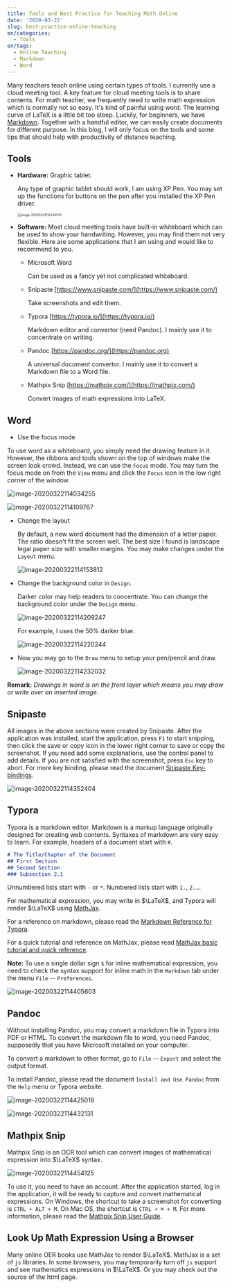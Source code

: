 ```yaml
---
title: Tools and Best Practice for Teaching Math Online
date: '2020-03-22'
slug: best-practice-online-teaching
en/categories:
  - Tools
en/tags:
  - Online Teaching
  - Markdown
  - Word
---
```


Many teachers teach online using certain types of tools. I currently use a cloud meeting tool. A key feature for cloud meeting tools is to share contents. For math teacher, we frequently need to write math expression which is normally not so easy. It's kind of painful using word. The learning curve of LaTeX is a little bit too steep. Luckily, for beginners, we have [Markdown](https://pandoc.org/MANUAL.html#pandocs-markdown). Together with a handful editor, we can easily create documents for different purpose. In this blog, I will only focus on the tools and some tips that should help with productivity of distance teaching.

## Tools

- **Hardware:** Graphic tablet.

  Any type of graphic tablet should work, I am using XP Pen. You may set up the functions for buttons on the pen after you installed the XP Pen driver.

  <img src="/img/image-20200323112244570.png" alt="image-20200323112244570" style="zoom:50%;" />

- **Software:** Most cloud meeting tools have built-in whiteboard which can be used to show your handwriting. However, you may find them not very flexible. Here are some applications that I am using and would like to recommend to you.

  - Microsoft Word

    Can be used as a fancy yet not complicated whiteboard.

  - Snipaste [https://www.snipaste.com/](https://www.snipaste.com/)

    Take screenshots and edit them.

  - Typora [https://typora.io/](https://typora.io/)

    Markdown editor and convertor (need Pandoc). I mainly use it to concentrate on writing.

  - Pandoc [https://pandoc.org/](https://pandoc.org)

    A universal document convertor.  I mainly use it to convert a Markdown file to a Word file.

  - Mathpix Snip [https://mathpix.com/](https://mathpix.com/)

    Convert images of math expressions into LaTeX.

## Word

- Use the focus mode

To use word as a whiteboard, you simply need the drawing feature in it. However, the ribbons and tools shown on the top of windows make the screen look crowd. Instead, we can use the `Focus` mode. You may turn the focus mode on from the `View` menu and click the `Focus` icon in the low right corner of the window.

![image-20200322114034255](/img/image-20200322114034255.png)

![image-20200322114109767](/img/image-20200322114109767.png)

- Change the layout

  By default, a new word document had the dimension of a letter paper. The ratio doesn't fit the screen well. The best  size I found is landscape legal paper size with smaller margins. You may make changes under the `Layout` menu.

  ![image-20200322114153812](/img/image-20200322114153812.png)

- Change the background color in `Design`.

  Darker color may help readers to concentrate. You can change the background color under the `Design` menu.

  ![image-20200322114209247](/img/image-20200322114209247.png)

  For example, I uses the 50% darker blue.

  ![image-20200322114220244](/img/image-20200322114220244.png)

- Now you may go to the `Draw` menu to setup your pen/pencil and draw.

  ![image-20200322114232032](/img/image-20200322114232032.png)

**Remark:** *Drawings in word is on the front layer which means you may draw or write over an inserted image.*

## Snipaste

All images in the above sections were created by Snipaste. After the application was installed, start the application, press `F1` to start snipping, then click the save or copy icon in the lower right corner to save or copy the screenshot. If you need add some explanations, use the control panel to add details. If you are not satisfied with the screenshot, press `Esc` key to abort. For more key binding, please read the document [Snipaste Key-bindings](https://docs.snipaste.com/key-bindings).

![image-20200322114352404](/img/image-20200322114352404.png)

## Typora

Typora is a markdown editor. Markdown is a markup language originally designed for creating web contents. Syntaxes of markdown are very easy to learn. For example, headers of a document start with `#`.

```markdown
# The Title/Chapter of the Document
## First Section
## Second Section
### Subsection 2.1
```

Unnumbered lists start with `-` or `*`. Numbered lists start with `1.`, `2.`...

For mathematical expression, you may write in $\LaTeX$, and Typora will render $\LaTeX$​ using [MathJax](https://www.mathjax.org/).

For a reference on markdown, please read the [Markdown Reference for Typora](https://support.typora.io/Markdown-Reference/).

For a quick tutorial and reference on MathJax, please read [MathJax basic tutorial and quick reference](https://math.meta.stackexchange.com/questions/5020/mathjax-basic-tutorial-and-quick-reference).

**Note:** To use a single dollar sign `$` for inline mathematical expression, you need to check the syntax support for inline math in the `Markdown` tab under the menu `File` -- `Preferences`.

![image-20200322114405603](/img/image-20200322114405603.png)

## Pandoc

Without installing Pandoc, you may convert a markdown file in Typora into PDF or HTML. To convert the markdown file to word, you need Pandoc, supposedly that you have Microsoft installed on your computer. 

To convert a markdown to other format, go to `File` -- `Export` and select the output format.

To install Pandoc, please read the document `Install and Use Pandoc` from the `Help` menu or Typora website.

<div class="twocols">

![image-20200322114425018](/img/image-20200322114425018.png)

![image-20200322114432131](/img/image-20200322114432131.png)

</div>

## Mathpix Snip

Mathpix Snip is an OCR tool which can convert images of mathematical expression into $\LaTeX$ syntax. 

![image-20200322114454125](/img/image-20200322114454125.png)

To use it, you need to have an account. After the application started, log in the application, it will be ready to capture and convert mathematical expressions. On Windows, the shortcut to take a screenshot for converting is `CTRL + ALT + M`. On Mac OS, the shortcut is `CTRL + ⌘ + M`. For more information, please read the [Mathpix Snip User Guide](https://mathpix.com/docs/snip/overview).

## Look Up Math Expression Using a Browser

Many online OER books use MathJax to render $\LaTeX$. MathJax is a set of `js` libraries. In some browsers, you may temporarily turn off `js` support and see mathematics expressions in $\LaTeX$. Or you may check out the source of the html page.
